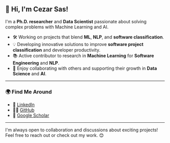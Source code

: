 ## 👋 Hi, I'm Cezar Sas!

I'm a **Ph.D. researcher** and **Data Scientist** passionate about solving complex problems with Machine Learning and AI.

- 🛠️ Working on projects that blend **ML**, **NLP**, and **software classification**.
- 💡 Developing innovative solutions to improve **software project classification** and developer productivity.
- 📚 Active contributor to research in **Machine Learning** for **Software Engineering** and **NLP**.
- 🤝 Enjoy collaborating with others and supporting their growth in **Data Science** and **AI**.

---

### 🌍 Find Me Around
- 💼 [LinkedIn](https://www.linkedin.com/in/cezarsas)
- 👨‍💻 [GitHub](https://github.com/SasCezar)
- 📄 [Google Scholar](https://scholar.google.com/citations?user=XTTwzgwAAAAJ)

---

I'm always open to collaboration and discussions about exciting projects! Feel free to reach out or check out my work. 😊
